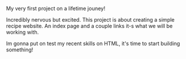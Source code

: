 My very first project on a lifetime jouney!

Incredibly nervous but excited.
This project is about creating a simple recipe website. An index page and a couple links it-s what we will be working with.

Im gonna put on test my recent skills on HTML, it's time to start building something! 